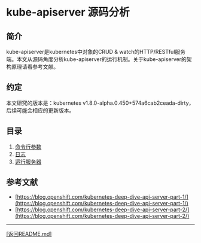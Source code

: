 kube-apiserver 源码分析
==========================================================
## 简介
kube-apiserver是kubernetes中对象的CRUD & watch的HTTP/RESTful服务端。本文从源码角度分析kube-apiserver的运行机制。关于kube-apiserver的架构原理请看参考文献。
## 约定
本文研究的版本是：kubernetes v1.8.0-alpha.0.450+574a6cab2ceada-dirty，后续可能会相应的更新版本。
## 目录
1. [命令行参数](/flag/flag.md)
2. [日志](/log/log.md)
3. [运行服务器](/run/run.md)
## 参考文献
* [https://blog.openshift.com/kubernetes-deep-dive-api-server-part-1/](https://blog.openshift.com/kubernetes-deep-dive-api-server-part-1/)
* [https://blog.openshift.com/kubernetes-deep-dive-api-server-part-2/](https://blog.openshift.com/kubernetes-deep-dive-api-server-part-2/)

-----------------------------------------------------------
[[返回README.md]](../README.md)